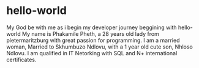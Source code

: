 # hello-world
My God be with me as i begin my developer journey beggining with hello-world
My name is Phakamile Pheth, a 28 years old lady from pietermaritzburg with great passion for programming.
I am a married woman, Married to Skhumbuzo Ndlovu, with a 1 year old cute son, Nhloso Ndlovu.
I am qualified in IT Netorking with SQL and N+ international certificates.
